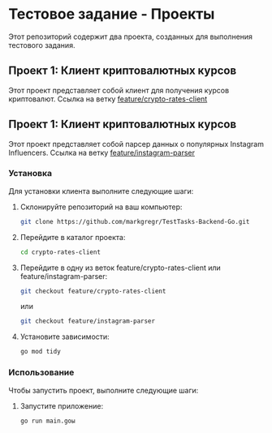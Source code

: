 ﻿# Тестовое задание - Проекты

Этот репозиторий содержит два проекта, созданных для выполнения тестового задания.

## Проект 1: Клиент криптовалютных курсов

Этот проект представляет собой клиент для получения курсов криптовалют. Ссылка на ветку [feature/crypto-rates-client](https://github.com/markgregr/TestTasks-Backend-Go/tree/feature/crypto-rates-client)

## Проект 1: Клиент криптовалютных курсов

Этот проект представляет собой парсер данных о популярных Instagram Influencers. Ссылка на ветку [feature/instagram-parser](https://github.com/markgregr/TestTasks-Backend-Go/tree/feature/instagram-parser)

### Установка

Для установки клиента выполните следующие шаги:

1. Склонируйте репозиторий на ваш компьютер:

   ```bash
   git clone https://github.com/markgregr/TestTasks-Backend-Go.git
   ```

2. Перейдите в каталог проекта:

   ```bash
   cd crypto-rates-client
   ```

3. Перейдите в одну из веток feature/crypto-rates-client или feature/instagram-parser:

   ```bash
   git checkout feature/crypto-rates-client
   ```

   или

   ```bash
   git checkout feature/instagram-parser
   ```

4. Установите зависимости:

   ```bash
   go mod tidy
   ```

### Использование

Чтобы запустить проект, выполните следующие шаги:

1. Запустите приложение:

   ```bash
   go run main.goы
   ```

